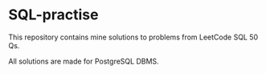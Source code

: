 # SQL-practise

This repository contains mine solutions to problems from LeetCode SQL 50 Qs.

All solutions are made for PostgreSQL DBMS.
